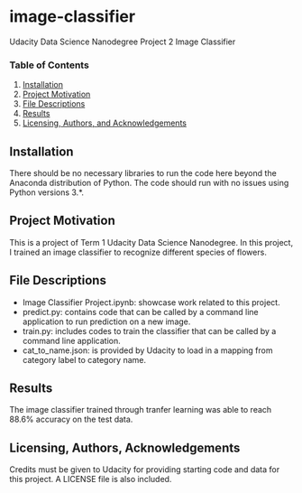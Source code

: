 # image-classifier
Udacity Data Science Nanodegree Project 2 Image Classifier
### Table of Contents

1. [Installation](#installation)
2. [Project Motivation](#motivation)
3. [File Descriptions](#files)
4. [Results](#results)
5. [Licensing, Authors, and Acknowledgements](#licensing)

## Installation <a name="installation"></a>

There should be no necessary libraries to run the code here beyond the Anaconda distribution of Python.  The code should run with no issues using Python versions 3.*.

## Project Motivation<a name="motivation"></a>

This is a project of Term 1 Udacity Data Science Nanodegree. In this project, I trained an image classifier to recognize different species of flowers.


## File Descriptions <a name="files"></a>

* Image Classifier Project.ipynb: showcase work related to this project. 
* predict.py: contains code that can be called by a command line application to run prediction on a new image. 
* train.py: includes codes to train the classifier that can be called by a command line application.
* cat_to_name.json: is provided by Udacity to load in a mapping from category label to category name.

## Results<a name="results"></a>

The image classifier trained through tranfer learning was able to reach 88.6% accuracy on the test data.


## Licensing, Authors, Acknowledgements<a name="licensing"></a>

Credits must be given to Udacity for providing starting code and data for this project. A LICENSE file is also included.